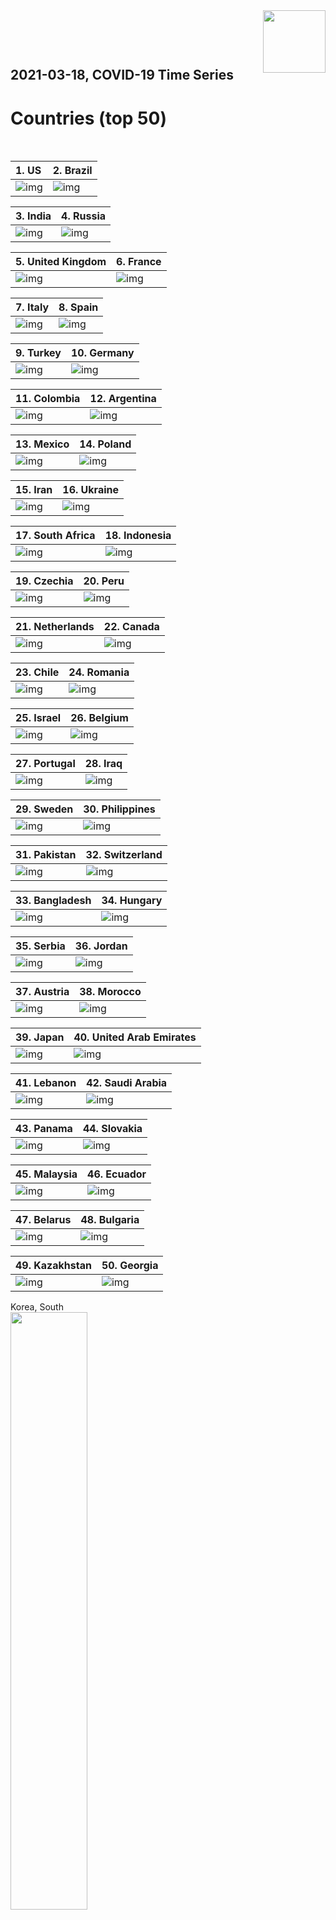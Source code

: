 <img align="right"  height="100" src="/doc/utsw-master-logo-cmyk+BI.png">

 <p>&nbsp;</p> 

 <p>&nbsp;</p> 

## 2021-03-18, COVID-19 Time Series
# Countries (top 50)


 <p>&nbsp;</p> 

|  1. US  |  2. Brazil  |  
|  :---   |   :---   |  
|  ![img](/output/countries_current/US_newCases.png)  |  ![img](/output/countries_current/Brazil_newCases.png)  |  

|  3. India  |  4. Russia  |  
|  :---   |   :---   |  
|  ![img](/output/countries_current/India_newCases.png)  |  ![img](/output/countries_current/Russia_newCases.png)  |  

|  5. United Kingdom  |  6. France  |  
|  :---   |   :---   |  
|  ![img](/output/countries_current/United Kingdom_newCases.png)  |  ![img](/output/countries_current/France_newCases.png)  |  

|  7. Italy  |  8. Spain  |  
|  :---   |   :---   |  
|  ![img](/output/countries_current/Italy_newCases.png)  |  ![img](/output/countries_current/Spain_newCases.png)  |  

|  9. Turkey  |  10. Germany  |  
|  :---   |   :---   |  
|  ![img](/output/countries_current/Turkey_newCases.png)  |  ![img](/output/countries_current/Germany_newCases.png)  |  

|  11. Colombia  |  12. Argentina  |  
|  :---   |   :---   |  
|  ![img](/output/countries_current/Colombia_newCases.png)  |  ![img](/output/countries_current/Argentina_newCases.png)  |  

|  13. Mexico  |  14. Poland  |  
|  :---   |   :---   |  
|  ![img](/output/countries_current/Mexico_newCases.png)  |  ![img](/output/countries_current/Poland_newCases.png)  |  

|  15. Iran  |  16. Ukraine  |  
|  :---   |   :---   |  
|  ![img](/output/countries_current/Iran_newCases.png)  |  ![img](/output/countries_current/Ukraine_newCases.png)  |  

|  17. South Africa  |  18. Indonesia  |  
|  :---   |   :---   |  
|  ![img](/output/countries_current/South Africa_newCases.png)  |  ![img](/output/countries_current/Indonesia_newCases.png)  |  

|  19. Czechia  |  20. Peru  |  
|  :---   |   :---   |  
|  ![img](/output/countries_current/Czechia_newCases.png)  |  ![img](/output/countries_current/Peru_newCases.png)  |  

|  21. Netherlands  |  22. Canada  |  
|  :---   |   :---   |  
|  ![img](/output/countries_current/Netherlands_newCases.png)  |  ![img](/output/countries_current/Canada_newCases.png)  |  

|  23. Chile  |  24. Romania  |  
|  :---   |   :---   |  
|  ![img](/output/countries_current/Chile_newCases.png)  |  ![img](/output/countries_current/Romania_newCases.png)  |  

|  25. Israel  |  26. Belgium  |  
|  :---   |   :---   |  
|  ![img](/output/countries_current/Israel_newCases.png)  |  ![img](/output/countries_current/Belgium_newCases.png)  |  

|  27. Portugal  |  28. Iraq  |  
|  :---   |   :---   |  
|  ![img](/output/countries_current/Portugal_newCases.png)  |  ![img](/output/countries_current/Iraq_newCases.png)  |  

|  29. Sweden  |  30. Philippines  |  
|  :---   |   :---   |  
|  ![img](/output/countries_current/Sweden_newCases.png)  |  ![img](/output/countries_current/Philippines_newCases.png)  |  

|  31. Pakistan  |  32. Switzerland  |  
|  :---   |   :---   |  
|  ![img](/output/countries_current/Pakistan_newCases.png)  |  ![img](/output/countries_current/Switzerland_newCases.png)  |  

|  33. Bangladesh  |  34. Hungary  |  
|  :---   |   :---   |  
|  ![img](/output/countries_current/Bangladesh_newCases.png)  |  ![img](/output/countries_current/Hungary_newCases.png)  |  

|  35. Serbia  |  36. Jordan  |  
|  :---   |   :---   |  
|  ![img](/output/countries_current/Serbia_newCases.png)  |  ![img](/output/countries_current/Jordan_newCases.png)  |  

|  37. Austria  |  38. Morocco  |  
|  :---   |   :---   |  
|  ![img](/output/countries_current/Austria_newCases.png)  |  ![img](/output/countries_current/Morocco_newCases.png)  |  

|  39. Japan  |  40. United Arab Emirates  |  
|  :---   |   :---   |  
|  ![img](/output/countries_current/Japan_newCases.png)  |  ![img](/output/countries_current/United Arab Emirates_newCases.png)  |  

|  41. Lebanon  |  42. Saudi Arabia  |  
|  :---   |   :---   |  
|  ![img](/output/countries_current/Lebanon_newCases.png)  |  ![img](/output/countries_current/Saudi Arabia_newCases.png)  |  

|  43. Panama  |  44. Slovakia  |  
|  :---   |   :---   |  
|  ![img](/output/countries_current/Panama_newCases.png)  |  ![img](/output/countries_current/Slovakia_newCases.png)  |  

|  45. Malaysia  |  46. Ecuador  |  
|  :---   |   :---   |  
|  ![img](/output/countries_current/Malaysia_newCases.png)  |  ![img](/output/countries_current/Ecuador_newCases.png)  |  

|  47. Belarus  |  48. Bulgaria  |  
|  :---   |   :---   |  
|  ![img](/output/countries_current/Belarus_newCases.png)  |  ![img](/output/countries_current/Bulgaria_newCases.png)  |  

|  49. Kazakhstan  |  50. Georgia  |  
|  :---   |   :---   |  
|  ![img](/output/countries_current/Kazakhstan_newCases.png)  |  ![img](/output/countries_current/Georgia_newCases.png)  |  

Korea, South  
<img src="/output/countries_current/Korea, South_newCases.png" width="49.5%"/>    

